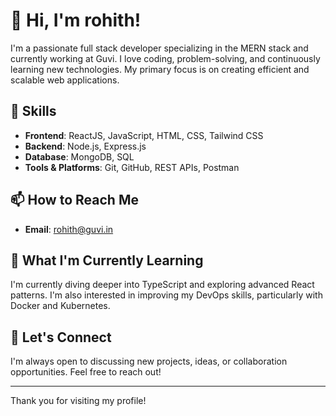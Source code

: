 
# 👋 Hi, I'm rohith!

I'm a passionate full stack developer specializing in the MERN stack and currently working at Guvi. I love coding, problem-solving, and continuously learning new technologies. My primary focus is on creating efficient and scalable web applications.

## 🚀 Skills

- **Frontend**: ReactJS, JavaScript, HTML, CSS, Tailwind CSS
- **Backend**: Node.js, Express.js
- **Database**: MongoDB, SQL
- **Tools & Platforms**: Git, GitHub, REST APIs, Postman

## 📫 How to Reach Me

- **Email**: rohith@guvi.in

## 🌱 What I'm Currently Learning

I'm currently diving deeper into TypeScript and exploring advanced React patterns. I'm also interested in improving my DevOps skills, particularly with Docker and Kubernetes.

## 💬 Let's Connect

I'm always open to discussing new projects, ideas, or collaboration opportunities. Feel free to reach out!

---

Thank you for visiting my profile!

<!---
rohith-guvi/rohith-guvi is a ✨ special ✨ repository because its `README.md` (this file) appears on your GitHub profile.
You can click the Preview link to take a look at your changes.
--->
